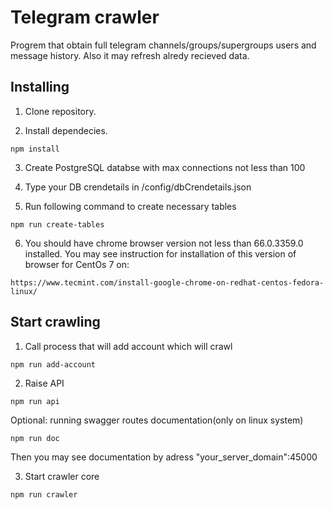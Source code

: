 # Telegram crawler

Progrem that obtain full telegram channels/groups/supergroups users and message history. Also it may refresh 
alredy recieved data.

## Installing

1) Clone repository.

2) Install dependecies.

```
npm install
```

3) Create PostgreSQL databse with max connections not less than 100

4) Type your DB crendetails in /config/dbCrendetails.json

5) Run following command to create necessary tables

```
npm run create-tables
```

6) You should have chrome browser version not less than 66.0.3359.0 installed.
You may see instruction for installation of this version of browser for CentOs 7 on:

```
https://www.tecmint.com/install-google-chrome-on-redhat-centos-fedora-linux/
```

## Start crawling

1) Call process that will add account which will crawl

```
npm run add-account
```


2) Raise API

```
npm run api
```

Optional: running swagger routes documentation(only on linux system)

```
npm run doc
```

Then you may see documentation by adress "your_server_domain":45000

3) Start crawler core

```
npm run crawler
```